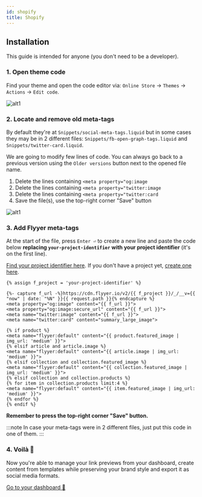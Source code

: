 ```yaml
---
id: shopify
title: Shopify
---
```


## Installation

This guide is intended for anyone (you don't need to be a developer).

### 1. Open theme code

Find your theme and open the code editor via: `Online Store` -> `Themes` -> `Actions` -> `Edit code`.

![alt1](/img/guides/shopify1.png)

### 2. Locate and remove old meta-tags

By default they're at `Snippets/social-meta-tags.liquid` but in some cases they may be in 2 different files: `Snippets/fb-open-graph-tags.liquid` and `Snippets/twitter-card.liquid`.

We are going to modify few lines of code. You can always go back to a previous version using the `Older versions` button next to the opened file name.

1. Delete the lines containing `<meta property="og:image`
2. Delete the lines containing `<meta property="twitter:image`
3. Delete the lines containing `<meta property="twitter:card`
4. Save the file(s), use the top-right corner "Save" button

![alt1](/img/guides/shopify2.png)

### 3. Add Flyyer meta-tags

At the start of the file, press `Enter ⏎` to create a new line and paste the code below **replacing `your-project-identifier` with your project identifier** (it's on the first line).

[Find your project identifier here](https://flyyer.io/dashboard/_/projects/_/integrate?ref=docs). If you don't have a project yet, [create one here](https://flyyer.io/get-started?ref=docs).

```liquid title="Snippets/social-meta-tags.liquid" {1}
{% assign f_project = 'your-project-identifier' %}

{%- capture f_url -%}https://cdn.flyyer.io/v2/{{ f_project }}/_/__v={{ "now" | date: "%N" }}{{ request.path }}{% endcapture %}
<meta property="og:image" content="{{ f_url }}">
<meta property="og:image:secure_url" content="{{ f_url }}">
<meta name="twitter:image" content="{{ f_url }}">
<meta name="twitter:card" content="summary_large_image">

{% if product %}
<meta name="flyyer:default" content="{{ product.featured_image | img_url: 'medium' }}">
{% elsif article and article.image %}
<meta name="flyyer:default" content="{{ article.image | img_url: 'medium' }}">
{% elsif collection and collection.featured_image %}
<meta name="flyyer:default" content="{{ collection.featured_image | img_url: 'medium' }}">
{% elsif collection and collection.products %}
{% for item in collection.products limit:4 %}
<meta name="flyyer:default" content="{{ item.featured_image | img_url: 'medium' }}">
{% endfor %}
{% endif %}
```

**Remember to press the top-right corner "Save" button.**

:::note
In case your meta-tags were in 2 different files, just put this code in one of them.
:::

### 4. Voilà 🎉

Now you're able to manage your link previews from your dashboard, create content from templates while preserving your brand style and export it as social media formats.

[Go to your dashboard 🚀](https://flyyer.io/dashboard/_/projects/_/)
